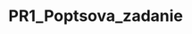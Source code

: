 # PR1_Poptsova_zadanie
<!DOCTYPE HTML>
<html>
    <head> </head>
    <body>
        <script>
           var a;
           var s=0;
           var n=100;
             for (i=1; i<=n; i++) {
             a=1.0/(i*i);
             s=s+a;
             }
           alert(s);
         </script>
      </body>
</html>
 

